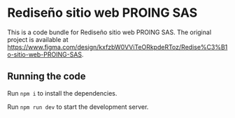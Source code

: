 
  # Rediseño sitio web PROING SAS

  This is a code bundle for Rediseño sitio web PROING SAS. The original project is available at https://www.figma.com/design/kxfzbW0VViTeORkpdeRToz/Redise%C3%B1o-sitio-web-PROING-SAS.

  ## Running the code

  Run `npm i` to install the dependencies.

  Run `npm run dev` to start the development server.
  